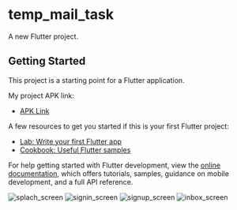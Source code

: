 # temp_mail_task

A new Flutter project.

## Getting Started

This project is a starting point for a Flutter application.

My project APK link:

- [APK Link](https://drive.google.com/file/d/1wsEw8Hu3LmCHYF3g0WEvPen_qgzgWLbS/view?usp=sharing)

A few resources to get you started if this is your first Flutter project:

- [Lab: Write your first Flutter app](https://docs.flutter.dev/get-started/codelab)
- [Cookbook: Useful Flutter samples](https://docs.flutter.dev/cookbook)

For help getting started with Flutter development, view the
[online documentation](https://docs.flutter.dev/), which offers tutorials,
samples, guidance on mobile development, and a full API reference.

![splach_screen](https://user-images.githubusercontent.com/16026424/185077338-7f04c391-445e-4441-a536-a09d3917d9d1.png)
![signin_screen](https://user-images.githubusercontent.com/16026424/185077532-41715343-f176-4b91-808f-d76d2d1dbb23.png)
![signup_screen](https://user-images.githubusercontent.com/16026424/185077555-f113aa89-5573-4b92-8c35-72a9ad127844.png)
![inbox_screen](https://user-images.githubusercontent.com/16026424/185077571-cccbe114-cd08-4f8e-9c43-48cef329ae81.png)
